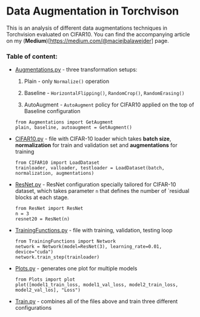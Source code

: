 # Data Augmentation in Torchvison
This is an analysis of different data augmentations techniques in Torchvision evaluated on CIFAR10. You can find the accompanying article on my (__Medium__)[https://medium.com/@maciejbalawejder] page.

### Table of content: 
 - [Augmentations.py](https://github.com/maciejbalawejder/Data-Augmentation/blob/main/Augmentations.py) - three transformation setups:
 
   1. Plain - only `Normalize()` operation

   2. Baseline - `HorizontalFlipping()`, `RandomCrop()`, `RandomErasing()`

   3. AutoAugment - `AutoAugment` policy for CIFAR10 applied on the top of Baseline configuration

   ```
   from Augmentations import GetAugment
   plain, baseline, autoaugment = GetAugment()
   ```

 - [CIFAR10.py](https://github.com/maciejbalawejder/Data-Augmentation/blob/main/CIFAR10.py) - file with CIFAR-10 loader which takes __batch size__, __normalization__ for train and validation set and __augmentations__ for training 

    ```
    from CIFAR10 import LoadDataset
    trainloader, valloader, testloader = LoadDataset(batch, normalization, augmentations) 
    ```
   
 - [ResNet.py](https://github.com/maciejbalawejder/Data-Augmentation/blob/main/ResNet.py) - ResNet configuration specially tailored for CIFAR-10 dataset, which takes parameter `n` that defines the number of `residual blocks at each stage.

    ```
    from ResNet import ResNet
    n = 3
    resnet20 = ResNet(n)
    ```
 
 - [TrainingFunctions.py](https://github.com/maciejbalawejder/Data-Augmentation/blob/main/TrainingFunctions.py) - file with training, validation, testing loop

    ```
    from TrainingFunctions import Network
    network = Network(model=ResNet(3), learning_rate=0.01, device="cuda")
    network.train_step(trainloader)
    ```
    
 - [Plots.py](https://github.com/maciejbalawejder/Data-Augmentation/blob/main/Plots.py) - generates one plot for multiple models

    ```
    from Plots import plot
    plot([model1_train_loss, model1_val_loss, model2_train_loss, model2_val_los], "Loss")
    ```
    
 - [Train.py](https://github.com/maciejbalawejder/Data-Augmentation/blob/main/Train.py) - combines all of the files above and train three different configurations
